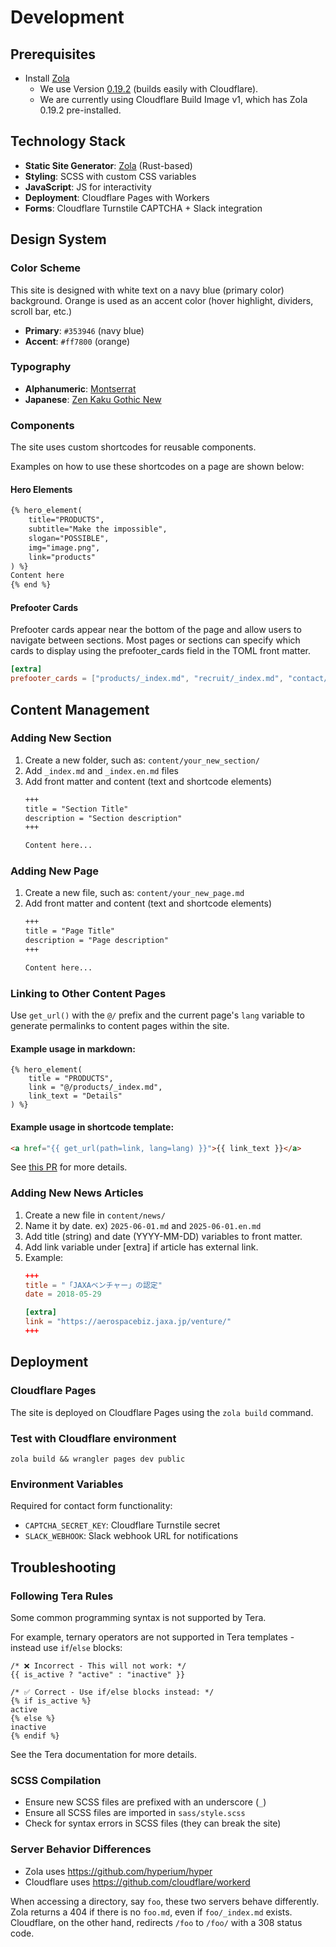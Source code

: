 # Development

## Prerequisites
- Install [Zola](https://www.getzola.org/documentation/getting-started/installation/)
  - We use Version [0.19.2](https://github.com/getzola/zola/releases/tag/v0.19.2) (builds easily with Cloudflare).
  - We are currently using Cloudflare Build Image v1, which has Zola 0.19.2 pre-installed.

## Technology Stack
- **Static Site Generator**: [Zola](https://www.getzola.org/) (Rust-based)
- **Styling**: SCSS with custom CSS variables
- **JavaScript**: JS for interactivity
- **Deployment**: Cloudflare Pages with Workers
- **Forms**: Cloudflare Turnstile CAPTCHA + Slack integration

## Design System
### Color Scheme
This site is designed with white text on a navy blue (primary color) background.
Orange is used as an accent color (hover highlight, dividers, scroll bar, etc.)
- **Primary**: `#353946` (navy blue)
- **Accent**: `#ff7800` (orange)

### Typography
- **Alphanumeric**: [Montserrat](https://fonts.google.com/specimen/Montserrat)
- **Japanese**: [Zen Kaku Gothic New](https://fonts.google.com/specimen/Zen+Kaku+Gothic+New)

### Components
The site uses custom shortcodes for reusable components.

Examples on how to use these shortcodes on a page are shown below:

#### Hero Elements
```html
{% hero_element(
	title="PRODUCTS",
	subtitle="Make the impossible",
	slogan="POSSIBLE",
	img="image.png",
	link="products"
) %}
Content here
{% end %}
```

#### Prefooter Cards

Prefooter cards appear near the bottom of the page and allow users to
navigate between sections. Most pages or sections can specify which
cards to display using the prefooter_cards field in the TOML front
matter.

```toml
[extra]
prefooter_cards = ["products/_index.md", "recruit/_index.md", "contact/_index.md"]
```

## Content Management
### Adding New Section
1. Create a new folder, such as: `content/your_new_section/`
2. Add `_index.md` and `_index.en.md` files
2. Add front matter and content (text and shortcode elements)
   ```markdown
   +++
   title = "Section Title"
   description = "Section description"
   +++

   Content here...
   ```

### Adding New Page
1. Create a new file, such as: `content/your_new_page.md`
2. Add front matter and content (text and shortcode elements)
   ```markdown
   +++
   title = "Page Title"
   description = "Page description"
   +++

   Content here...
   ```

### Linking to Other Content Pages

Use `get_url()` with the `@/` prefix and the current page's `lang` variable to generate permalinks to content pages within the site.

#### Example usage in markdown:
```
{% hero_element(
    title = "PRODUCTS",
    link = "@/products/_index.md",
    link_text = "Details"
) %}
```

#### Example usage in shortcode template:
```html
<a href="{{ get_url(path=link, lang=lang) }}">{{ link_text }}</a>
```
See [this PR](https://github.com/spacecubics/www/pull/158) for more details.

### Adding New News Articles
1. Create a new file in `content/news/`
2. Name it by date. ex) `2025-06-01.md` and `2025-06-01.en.md`
3. Add title (string) and date (YYYY-MM-DD) variables to front matter.
4. Add link variable under [extra] if article has external link.
5. Example:
   ```toml
   +++
   title = "「JAXAベンチャー」の認定"
   date = 2018-05-29

   [extra]
   link = "https://aerospacebiz.jaxa.jp/venture/"
   +++
   ```

## Deployment
### Cloudflare Pages
The site is deployed on Cloudflare Pages using the `zola build` command.

### Test with Cloudflare environment

```
zola build && wrangler pages dev public
```

### Environment Variables
Required for contact form functionality:
- `CAPTCHA_SECRET_KEY`: Cloudflare Turnstile secret
- `SLACK_WEBHOOK`: Slack webhook URL for notifications

## Troubleshooting
### Following Tera Rules
Some common programming syntax is not supported by Tera.

For example, ternary operators are not supported in Tera templates - instead use `if`/`else` blocks:

```
/* ❌ Incorrect - This will not work: */
{{ is_active ? "active" : "inactive" }}

/* ✅ Correct - Use if/else blocks instead: */
{% if is_active %}
active
{% else %}
inactive
{% endif %}
```

See the Tera documentation for more details.

### SCSS Compilation
- Ensure new SCSS files are prefixed with an underscore (`_`)
- Ensure all SCSS files are imported in `sass/style.scss`
- Check for syntax errors in SCSS files (they can break the site)

### Server Behavior Differences

- Zola uses https://github.com/hyperium/hyper
- Cloudflare uses https://github.com/cloudflare/workerd

When accessing a directory, say `foo`, these two servers behave
differently. Zola returns a 404 if there is no `foo.md`, even if
`foo/_index.md` exists. Cloudflare, on the other hand, redirects
`/foo` to `/foo/` with a 308 status code.
